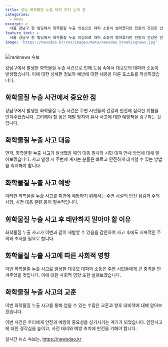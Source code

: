 ```yaml
---
title: 강남 화학물질 누출 대피 조치 논의 중
categories:
  - News
excerpt: >
  서울 강남구 한 빌딩에서 화학물질 누출 의심으로 대피 소동이 벌어졌지만 전원의 건강은 안전한 것으로 확인됐다. 소방당국은 8시간에 걸쳐 화학물질 누출 여부를 조사했으나 이상은 발견되지 않았고, 최종 결과를 기다리고 있다. 1차 조사에서는 극소량의 황화수소가 검출됐으나 이후 추가적인 이상은 없었다. 추후 정밀 조사에 대해선 논의 중이라고 밝혔다.
feature_text: >
  서울 강남구 한 빌딩에서 화학물질 누출 의심으로 대피 소동이 벌어졌지만 전원의 건강은 안전한 것으로 확인됐다. 소방당국은 8시간에 걸쳐 화학물질 누출 여부를 조사했으나 이상은 발견되지 않았고, 최종 결과를 기다리고 있다. 1차 조사에서는 극소량의 황화수소가 검출됐으나 이후 추가적인 이상은 없었다. 추후 정밀 조사에 대해선 논의 중이라고 밝혔다.
image: 'https://newsdao.kr/res/images/meta/newsdao_breakingnews.jpg'
---
```


<p><img src="https://newsdao.kr/res/images/meta/newsdao_breakingnews.jpg" alt="ranknews 속보" /></p>

<p>강남구에서 발생한 화학물질 누출 사건으로 인해 도심 속에서 대규모의 대피와 소동이 발생했습니다. 이에 대한 상세한 정보와 예방에 대한 내용을 다룬 포스트를 작성하겠습니다.</p>

<h2 data-ke-size="size26">화학물질 누출 사건에서 중요한 점</h2>

<p data-ke-size="size16">강남구에서 발생한 화학물질 누출 사건은 주변 시민들의 건강과 안전에 심각한 위협을 안겨주었습니다. 고려해야 할 점은 재발 방지와 유사 사고에 대한 예방책을 강구하는 것입니다.</p>

<h2 data-ke-size="size26">화학물질 누출 사고 대응</h2>

<p data-ke-size="size16">먼저, 화학물질 누출 사고가 발생했을 때의 대응 절차와 시민 대피 안내 방법에 대해 알아보겠습니다. 사고 발생 시 주변에 계시는 분들은 빠르고 안전하게 대피할 수 있는 방법을 숙지해야 합니다.</p>

<h2 data-ke-size="size26">화학물질 누출 사고 예방</h2>

<p data-ke-size="size16">이러한 화학물질 누출 사고를 미연에 예방하기 위해서는 주변 시설의 안전 점검과 주의사항, 사전 대응 훈련 등이 필수적입니다.</p>

<h2 data-ke-size="size26">화학물질 누출 사고 후 태만하지 말아야 할 이유</h2>

<p data-ke-size="size16">화학물질 누출 사고가 이번과 같이 재발할 수 있음을 감안하여 사고 후에도 지속적인 주의와 조사를 필요로 합니다.</p>

<h2 data-ke-size="size26">화학물질 누출 사고에 따른 사회적 영향</h2>

<p data-ke-size="size16">이번 화학물질 누출 사고로 발생한 대규모 대피와 소동은 주변 시민들에게 큰 충격을 안겨주었을 것입니다. 이에 대한 사회적 영향 또한 살펴보겠습니다.</p>

<h2 data-ke-size="size26">화학물질 누출 사고의 교훈</h2>

<p data-ke-size="size16">이번 화학물질 누출 사고를 통해 얻을 수 있는 수많은 교훈과 향후 대비책에 대해 알아보겠습니다.</p>

<p>이번 사건은 우리에게 안전과 예방의 중요성을 상기시키는 계기가 되었습니다. 안전사고에 대한 경각심을 높이고, 사전 대비와 예방 조치에 만전을 기해야 합니다.</p>
실시간 뉴스 속보는, <a href="https://newsdao.kr" rel="dofollow">https://newsdao.kr</a>


